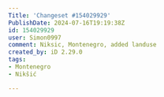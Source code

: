 ```yaml
---
Title: 'Changeset #154029929'
PublishDate: 2024-07-16T19:19:38Z
id: 154029929
user: Simon0997
comment: Niksic, Montenegro, added landuse
created_by: iD 2.29.0
tags:
- Montenegro
- Nikšić

---
```

